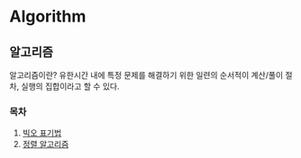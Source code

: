 # Algorithm


## 알고리즘
알고리즘이란? 유한시간 내에 특정 문제를 해결하기 위한 일련의 순서적이 계산/풀이 절차, 실행의 집합이라고 할 수 있다.

### 목차
1. [빅오 표기법](https://github.com/njh0317/Tech-interview/blob/main/Algorithm/%EB%B9%85%EC%98%A4%20%ED%91%9C%EA%B8%B0%EB%B2%95.md)
2. [정렬 알고리즘]()
